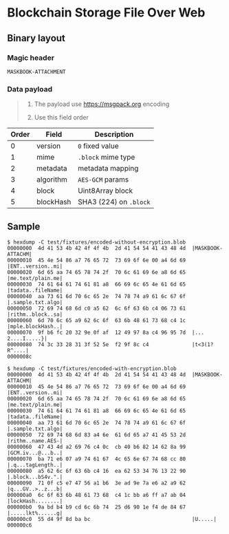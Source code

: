 # Blockchain Storage File Over Web

## Binary layout

### Magic header

```plain
MASKBOOK-ATTACHMENT
```

### Data payload

> 1. The payload use <https://msgpack.org> encoding
>
> 2. Use this field order

| Order | Field     | Description            |
| ----- | --------- | ---------------------- |
| 0     | version   | `0` fixed value        |
| 1     | mime      | `.block` mime type     |
| 2     | metadata  | metadata mapping       |
| 3     | algorithm | `AES-GCM` params       |
| 4     | block     | Uint8Array block       |
| 5     | blockHash | SHA3 (224) on `.block` |

## Sample

```plain
$ hexdump -C test/fixtures/encoded-without-encryption.blob
00000000  4d 41 53 4b 42 4f 4f 4b  2d 41 54 54 41 43 48 4d  |MASKBOOK-ATTACHM|
00000010  45 4e 54 86 a7 76 65 72  73 69 6f 6e 00 a4 6d 69  |ENT..version..mi|
00000020  6d 65 aa 74 65 78 74 2f  70 6c 61 69 6e a8 6d 65  |me.text/plain.me|
00000030  74 61 64 61 74 61 81 a8  66 69 6c 65 4e 61 6d 65  |tadata..fileName|
00000040  aa 73 61 6d 70 6c 65 2e  74 78 74 a9 61 6c 67 6f  |.sample.txt.algo|
00000050  72 69 74 68 6d c0 a5 62  6c 6f 63 6b c4 06 73 61  |rithm..block..sa|
00000060  6d 70 6c 65 a9 62 6c 6f  63 6b 48 61 73 68 c4 1c  |mple.blockHash..|
00000070  9f b6 fc 20 32 9e 0f af  12 49 97 8a c4 96 95 7d  |... 2....I.....}|
00000080  74 3c 33 28 31 3f 52 5e  f2 9f 8c c4              |t<3(1?R^....|
0000008c
```

```plain
$ hexdump -C test/fixtures/encoded-with-encryption.blob
00000000  4d 41 53 4b 42 4f 4f 4b  2d 41 54 54 41 43 48 4d  |MASKBOOK-ATTACHM|
00000010  45 4e 54 86 a7 76 65 72  73 69 6f 6e 00 a4 6d 69  |ENT..version..mi|
00000020  6d 65 aa 74 65 78 74 2f  70 6c 61 69 6e a8 6d 65  |me.text/plain.me|
00000030  74 61 64 61 74 61 81 a8  66 69 6c 65 4e 61 6d 65  |tadata..fileName|
00000040  aa 73 61 6d 70 6c 65 2e  74 78 74 a9 61 6c 67 6f  |.sample.txt.algo|
00000050  72 69 74 68 6d 83 a4 6e  61 6d 65 a7 41 45 53 2d  |rithm..name.AES-|
00000060  47 43 4d a2 69 76 c4 0c  cb 40 b6 82 14 62 8a 99  |GCM.iv...@...b..|
00000070  ba 71 e6 07 a9 74 61 67  4c 65 6e 67 74 68 cc 80  |.q...tagLength..|
00000080  a5 62 6c 6f 63 6b c4 16  ea 62 53 34 76 13 22 90  |.block...bS4v.".|
00000090  71 0f c5 e7 47 56 a1 b6  3e ad 9e 7a e6 a2 a9 62  |q...GV..>..z...b|
000000a0  6c 6f 63 6b 48 61 73 68  c4 1c bb a6 ff a7 ab 04  |lockHash........|
000000b0  9a bd b4 b9 cd 6c 6b 74  25 d6 90 1e f4 de 84 67  |.....lkt%......g|
000000c0  55 d4 9f 8d ba bc                                 |U.....|
000000c6
```
